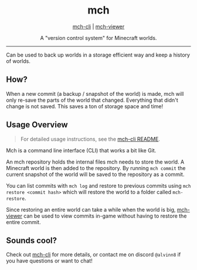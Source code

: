 <h1 align="center">mch</h1>

<div align="center">

[mch-cli](./mch-cli/README.md) | [mch-viewer](./mch-viewer/fabric/README.md)

A "version control system" for Minecraft worlds.

</div>

<hr>

Can be used to back up worlds in a storage efficient way and keep a history of
worlds. 

## How?
When a new commit (a backup / snapshot of the world) is made, mch will only
re-save the parts of the world that changed. Everything that didn't change
is not saved. This saves a ton of storage space and time!

## Usage Overview
> For detailed usage instructions, see the [mch-cli README](./mch-cli/README.md).

Mch is a command line interface (CLI) that works a bit like Git.

An mch repository holds the internal files mch needs to store the world. A
Minecraft world is then added to the repository. By running `mch commit` the
current snapshot of the world will be saved to the repository as a commit.

You can list commits with `mch log` and restore to previous commits using
`mch restore <commit hash>` which will restore the world to a folder called
`mch-restore`.

Since restoring an entire world can take a while when the world is big,
[mch-viewer](./mch-viewer/fabric/README.md) can be used to view commits in-game
without having to restore the entire commit.

## Sounds cool?
Check out [mch-cli](./mch-cli/README.md) for more details, or contact me on
discord `@alvinn8` if you have questions or want to chat!